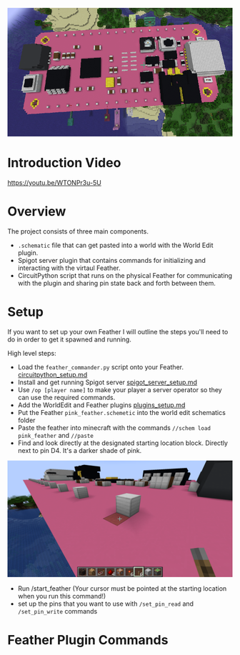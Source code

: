 ![Screenshot of Feather RP2040](images/pink_feather_screenshot.png)

# Introduction Video
https://youtu.be/WTONPr3u-5U

# Overview
The project consists of three main components. 

- `.schematic` file that can get pasted into a world with the World Edit plugin.
- Spigot server plugin that contains commands for initializing and interacting with the virtaul Feather.
- CircuitPython script that runs on the physical Feather for communicating with the plugin and sharing pin state back and forth between them.

# Setup
If you want to set up your own Feather I will outline the steps you'll need to do in order to get it spawned and running.

High level steps:

- Load the `feather_commander.py` script onto your Feather. [circuitpython_setup.md](circuitpython_setup.md) 
- Install and get running Spigot server [spigot_server_setup.md](spigot_server_setup.md)
- Use `/op [player name]` to make your player a server operator so they can use the required commands.
- Add the WorldEdit and Feather plugins [plugins_setup.md](plugins_setup.md)
- Put the Feather `pink_feather.schemetic` into the world edit schematics folder
- Paste the feather into minecraft with the commands `//schem load pink_feather` and `//paste`
- Find and look directly at the designated starting location block. Directly next to pin D4. It's a darker shade of pink.

![Starting Location Screenshot](images/start_feather_block_visible.png)

- Run /start_feather (Your cursor must be pointed at the starting location when you run this command!)
- set up the pins that you want to use with `/set_pin_read` and `/set_pin_write` commands


# Feather Plugin Commands